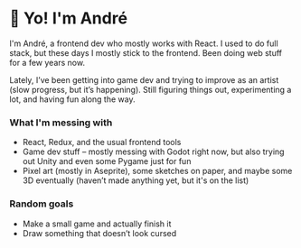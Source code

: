 # 👋 Yo! I'm André

I'm André, a frontend dev who mostly works with React. I used to do full stack, but these days I mostly stick to the frontend. Been doing web stuff for a few years now.

Lately, I’ve been getting into game dev and trying to improve as an artist (slow progress, but it’s happening). Still figuring things out, experimenting a lot, and having fun along the way.

### What I'm messing with
- React, Redux, and the usual frontend tools
- Game dev stuff – mostly messing with Godot right now, but also trying out Unity and even some Pygame just for fun
- Pixel art (mostly in Aseprite), some sketches on paper, and maybe some 3D eventually (haven’t made anything yet, but it's on the list)

### Random goals
- Make a small game and actually finish it
- Draw something that doesn’t look cursed

